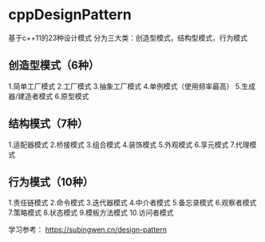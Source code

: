 # cppDesignPattern

基于c++11的23种设计模式
分为三大类：创造型模式，结构型模式，行为模式

## 创造型模式（6种）
1.简单工厂模式
2.工厂模式
3.抽象工厂模式
4.单例模式（使用频率最高）
5.生成器/建造者模式
6.原型模式
## 结构模式（7种）
1.适配器模式
2.桥接模式
3.组合模式
4.装饰模式
5.外观模式
6.享元模式
7.代理模式
## 行为模式（10种）
1.责任链模式
2.命令模式
3.迭代器模式
4.中介者模式
5.备忘录模式
6.观察者模式
7.策略模式
8.状态模式
9.模板方法模式
10.访问者模式


学习参考：
https://subingwen.cn/design-pattern